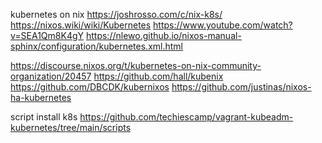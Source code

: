 kubernetes on nix
https://joshrosso.com/c/nix-k8s/
https://nixos.wiki/wiki/Kubernetes
https://www.youtube.com/watch?v=SEA1Qm8K4gY
https://nlewo.github.io/nixos-manual-sphinx/configuration/kubernetes.xml.html


https://discourse.nixos.org/t/kubernetes-on-nix-community-organization/20457
https://github.com/hall/kubenix
https://github.com/DBCDK/kubernixos
https://github.com/justinas/nixos-ha-kubernetes


script install k8s
https://github.com/techiescamp/vagrant-kubeadm-kubernetes/tree/main/scripts